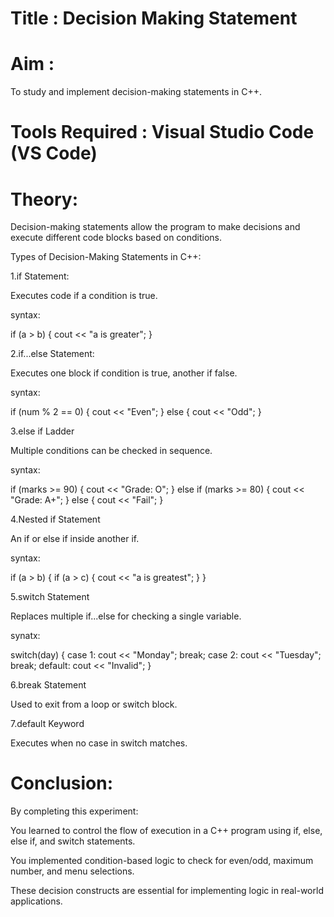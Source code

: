 # Title : Decision Making Statement 

# Aim : 
To study and implement decision-making statements in C++.

# Tools Required : Visual Studio Code (VS Code)

# Theory:

Decision-making statements allow the program to make decisions and execute different code blocks based on conditions.

Types of Decision-Making Statements in C++:

1.if Statement:

Executes code if a condition is true.

syntax:

if (a > b) { cout << "a is greater"; }

2.if...else Statement:

Executes one block if condition is true, another if false.

syntax:

if (num % 2 == 0) { cout << "Even"; } else { cout << "Odd"; }

3.else if Ladder

Multiple conditions can be checked in sequence.

syntax:

if (marks >= 90) { cout << "Grade: O"; } else if (marks >= 80) { cout << "Grade: A+"; } else { cout << "Fail"; }

4.Nested if Statement

An if or else if inside another if.

syntax:

if (a > b) { if (a > c) { cout << "a is greatest"; } }

5.switch Statement

Replaces multiple if...else for checking a single variable.

synatx:

switch(day) { case 1: cout << "Monday"; break; case 2: cout << "Tuesday"; break; default: cout << "Invalid"; }

6.break Statement

Used to exit from a loop or switch block.

7.default Keyword

Executes when no case in switch matches.

# Conclusion:

By completing this experiment:

You learned to control the flow of execution in a C++ program using if, else, else if, and switch statements.

You implemented condition-based logic to check for even/odd, maximum number, and menu selections.

These decision constructs are essential for implementing logic in real-world applications.
